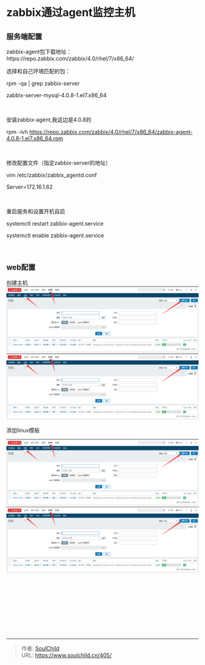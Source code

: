 # zabbix通过agent监控主机

<!--more-->
<h2><span style="font-size: 14pt;">服务端配置</span></h2>
zabbix-agent包下载地址：https://repo.zabbix.com/zabbix/4.0/rhel/7/x86_64/

选择和自己环境匹配的包：

rpm -qa | grep zabbix-server

zabbix-server-mysql-4.0.8-1.el7.x86_64

&nbsp;

安装zabbix-agent,我这边是4.0.8的

rpm -ivh https://repo.zabbix.com/zabbix/4.0/rhel/7/x86_64/zabbix-agent-4.0.8-1.el7.x86_64.rpm

&nbsp;

修改配置文件（指定zabbix-server的地址）

vim /etc/zabbix/zabbix_agentd.conf

Server=172.16.1.62

&nbsp;

重启服务和设置开机自启

systemctl restart zabbix-agent.service

systemctl enable zabbix-agent.service

&nbsp;
<h2><span style="font-size: 14pt;">web配置</span></h2>
创建主机

<img src="images/9abb8eadeb36799c3013312abda43361.png" />

<img src="images/9abb8eadeb36799c3013312abda43361.png" />

添加linux模板

<img src="images/9abb8eadeb36799c3013312abda43361.png" />

<img src="images/9abb8eadeb36799c3013312abda43361.png" />

&nbsp;

&nbsp;

&nbsp;

&nbsp;

&nbsp;


---

> 作者: [SoulChild](https://www.soulchild.cn)  
> URL: https://www.soulchild.cn/405/  

